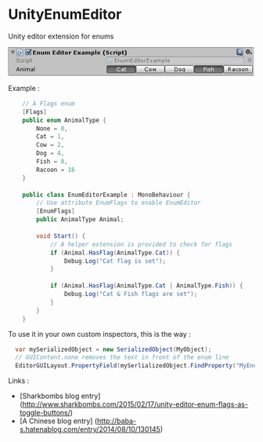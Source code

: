 # UnityEnumEditor
Unity editor extension for enums

![EnumEditor Inspector](/InspectorView.png)

Example : 

```C#
    // A Flags enum
    [Flags]
    public enum AnimalType {
        None = 0,
        Cat = 1,
        Cow = 2,
        Dog = 4,
        Fish = 8,
        Racoon = 16
    }

    public class EnumEditorExample : MonoBehaviour {
        // Use attribute EnumFlags to enable EnumEditor
        [EnumFlags]
        public AnimalType Animal;

        void Start() {
            // A helper extension is provided to check for flags
            if (Animal.HasFlag(AnimalType.Cat)) {
                Debug.Log("Cat flag is set");
            }

            if (Animal.HasFlag(AnimalType.Cat | AnimalType.Fish)) {
                Debug.Log("Cat & Fish flags are set");
            }
        }
    }
```

To use it in your own custom inspectors, this is the way :

```C#
  var mySerializedObject = new SerializedObject(MyObject);
  // GUIContent.none removes the text in front of the enum line
  EditorGUILayout.PropertyField(mySerlializedObject.FindProperty("MyEnumName") /*, GUIContent.none */);
```

Links : 
* [Sharkbombs blog entry] (http://www.sharkbombs.com/2015/02/17/unity-editor-enum-flags-as-toggle-buttons/)
* [A Chinese blog entry] (http://baba-s.hatenablog.com/entry/2014/08/10/130145)

